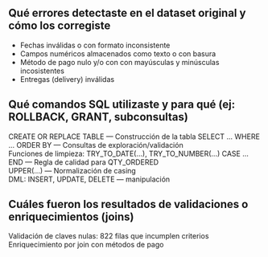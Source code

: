 ## Qué errores detectaste en el dataset original y cómo los corregiste ##
- Fechas inválidas o con formato inconsistente
- Campos numéricos almacenados como texto o con basura
- Método de pago nulo y/o con con mayúsculas y minúsculas incosistentes
- Entregas (delivery) inválidas  
## Qué comandos SQL utilizaste y para qué (ej: ROLLBACK, GRANT, subconsultas) ##
CREATE OR REPLACE TABLE  — Construcción de la tabla 
SELECT ... WHERE ... ORDER BY — Consultas de exploración/validación  
Funciones de limpieza: TRY_TO_DATE(...), TRY_TO_NUMBER(...)
CASE ... END — Regla de calidad para QTY_ORDERED    
UPPER(...) — Normalización de casing    
DML: INSERT, UPDATE, DELETE — manipulación  
## Cuáles fueron los resultados de validaciones o enriquecimientos (joins) ##
Validación de claves nulas: 822 filas que incumplen criterios  
Enriquecimiento por join con métodos de pago  
